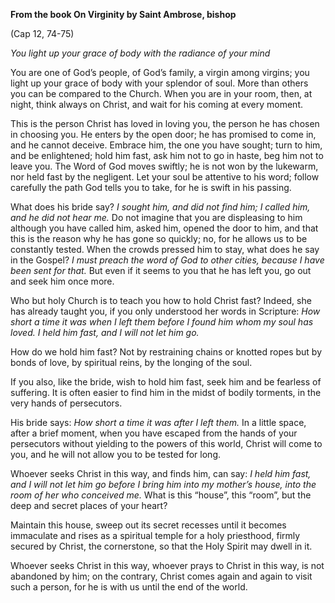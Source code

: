 

**From the book On Virginity by Saint Ambrose, bishop**

(Cap 12, 74-75)

_You light up your grace of body with the radiance of your mind_

You are one of God’s people, of God’s family, a virgin among virgins; you light up your grace of body with your splendor of soul. More than others you can be compared to the Church. When you are in your room, then, at night, think always on Christ, and wait for his coming at every moment.

This is the person Christ has loved in loving you, the person he has chosen in choosing you. He enters by the open door; he has promised to come in, and he cannot deceive. Embrace him, the one you have sought; turn to him, and be enlightened; hold him fast, ask him not to go in haste, beg him not to leave you. The Word of God moves swiftly; he is not won by the lukewarm, nor held fast by the negligent. Let your soul be attentive to his word; follow carefully the path God tells you to take, for he is swift in his passing.

What does his bride say? _I sought him, and did not find him; I called him, and he did not hear me._ Do not imagine that you are displeasing to him although you have called him, asked him, opened the door to him, and that this is the reason why he has gone so quickly; no, for he allows us to be constantly tested. When the crowds pressed him to stay, what does he say in the Gospel? _I must preach the word of God to other cities, because I have been sent for that._ But even if it seems to you that he has left you, go out and seek him once more.

Who but holy Church is to teach you how to hold Christ fast? Indeed, she has already taught you, if you only understood her words in Scripture: _How short a time it was when I left them before I found him whom my soul has loved. I held him fast, and I will not let him go._

How do we hold him fast? Not by restraining chains or knotted ropes but by bonds of love, by spiritual reins, by the longing of the soul.

If you also, like the bride, wish to hold him fast, seek him and be fearless of suffering. It is often easier to find him in the midst of bodily torments, in the very hands of persecutors.

His bride says: _How short a time it was after I left them._ In a little space, after a brief moment, when you have escaped from the hands of your persecutors without yielding to the powers of this world, Christ will come to you, and he will not allow you to be tested for long.

Whoever seeks Christ in this way, and finds him, can say: _I held him fast, and I will not let him go before I bring him into my mother’s house, into the room of her who conceived me._ What is this “house”, this “room”, but the deep and secret places of your heart?

Maintain this house, sweep out its secret recesses until it becomes immaculate and rises as a spiritual temple for a holy priesthood, firmly secured by Christ, the cornerstone, so that the Holy Spirit may dwell in it.

Whoever seeks Christ in this way, whoever prays to Christ in this way, is not abandoned by him; on the contrary, Christ comes again and again to visit such a person, for he is with us until the end of the world.

